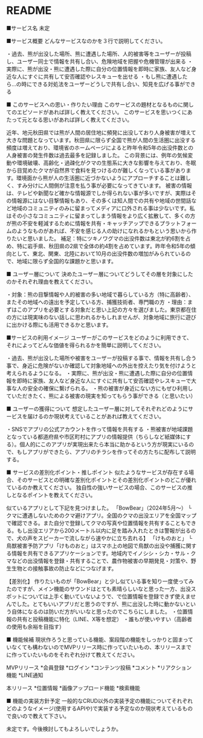 # README
■サービス名
未定

■サービス概要
どんなサービスなのかを３行で説明してください。

・過去、熊が出没した場所、熊に遭遇した場所、人的被害等をユーザーが投稿し、ユーザー同士で情報を共有し合い、危険地域を把握や危機管理が出来る
・実際に、熊が出没・熊に遭遇した際に自分の位置情報を即時に家族、友人など身近な人にすぐに共有して安否確認やレスキューを出せる
・もし熊に遭遇したら…の時にできる対処法をユーザーどうしで共有し合い、知見を広げる事ができる

■ このサービスへの思い・作りたい理由
このサービスの題材となるものに関してのエピソードがあれば詳しく教えてください。
このサービスを思いつくにあたって元となる思いがあれば詳しく教えてください。

近年、地元秋田県では熊が人間の居住地に頻発に出没しており人身被害が増えて大きな問題となっています。秋田県に限らず全国で熊が人間の生活圏に出没する頻度は増えており、環境省のホームページによると昨年令和5年の出没件数との人身被害の発生件数は過去最多を記録しました。
この背景には、例年の気候変動や環境破壊、高齢化・過疎化がクマの生態系に大きな影響を与えており、冬眠から目覚めたクマが自然界で食料を見つけるのが難しくなっている事があります。環境面から熊が人の生活圏に近づかないようにアプローチすることは難しく、すみ分けに人間側が注意を払う事が必要になってきています。
被害の情報は、テレビや新聞など確かな情報源でしか得られない事が多いですが、実際はその情報源にはない目撃情報もあり、その多くは知人間での共有や地域の世間話など地域のコミュニティのみに留まってメディアに口外される事は少ないです。私はその小さなコミュニティに留まってしまう情報をより広く拡散して、多くの方が熊の不安を軽減するために情報を共有・キャッチアップできるプラットフォームのようなものがあれば、不安を感じる人の助けになれるかもという思いから作りたいと思いました。
補足：特にツキノワグマの出没件数は東北が約6割を占め、特に岩手県、秋田県の2県で全体の約4割を占めています。昨年令和5年の傾向として、東北、関東、北陸において10月の出没件数の増加がみられているので、地域に限らず全国的な課題かと思います。

■ ユーザー層について
決めたユーザー層についてどうしてその層を対象にしたのかそれぞれ理由を教えてください。

・対象：熊の目撃情報や人的被害の多い地域で暮らしている方（特に高齢者）、またその地域への遠出を予定している方、捕獲技術者、専門職の方
・理由：まずはこのアプリを必要とする対象だと思い上記の方々を選びました。東京都在住の方には現実味のない話しに思われるかもしれませんが、対象地域に旅行に遊びに出かける際にも活用できるかと思います。

■サービスの利用イメージ
ユーザーがこのサービスをどのように利用できて、それによってどんな価値を得られるかを簡単に説明してください。

・過去、熊が出没した場所や被害をユーザーが投稿する事で、情報を共有し合う事で、身近に危険がないか確認して対象地域への外出を控えたり気を付けようと考えられるようになる。
・実際に、熊が出没・熊に遭遇した際に自分の位置情報を即時に家族、友人など身近な人にすぐに共有して安否確認やレスキューで大事な人の安全の確保に繋げられる。
・熊の被害が身近にない方にもぜひ利用していただきたく、熊による被害の現実を知ってもらう事ができる（と思いたい）

■ ユーザーの獲得について
想定したユーザー層に対してそれぞれどのようにサービスを届けるのか現状考えていることがあれば教えてください。

・SNSでアプリの公式アカウントを作って情報を共有する
・熊被害が地域課題となっている都道府県や市区町村にアプリの情報提供（ちらしなど紙媒体にする）。個人的にこのアプリが実現出来たら本当に助かるという方が現実にいるので、もしアプリができたら、アプリのチラシを作ってその方たちに配布して説明する。

■ サービスの差別化ポイント・推しポイント
似たようなサービスが存在する場合、そのサービスとの明確な差別化ポイントとその差別化ポイントのどこが優れているのか教えてください。
独自性の強いサービスの場合、このサービスの推しとなるポイントを教えてください。

似ているアプリとして下記を見つけました。
「BowBear」（2024年5月～）
└クマに遭遇しないためのクマ避けアプリ。全国のクマの出没エリアを全国マップで確認できる。また自分で登録してクマの写真や位置情報を共有することもできる。もし出没エリアから200メートル以内に足を踏み入れたときは警報が出るので、犬の声をスピーカーで流しながら速やかに立ち去れる】
「けものおと」
└鳥獣被害予防アプリ「けものおと」はスマホ上の地図で鳥獣の出没や捕獲に関する情報を共有できるアプリケーションです。地域内でイノシシ・シカ・サル・クマなどの出没情報を登録・共有することで、農作物被害の早期発見・対策や、野生生物との接触事故の防止などにつなげます。

【差別化】
作りたいものが「BowBear」と少し似ている事を知り一度使ってみたのですが、メイン機能のサウンドはとても素晴らしいなと思った一方、出没スポットについては上手く動いていないようで、で位置情報を登録できず使えませんでした。とてもいいアプリだと思うのですが、熊に出没した時に動かないという自体になるのは防いだ方がいいなと思ったのでこちらにしました。
・位置情報の共有と投稿機能に特化（LINE、X等を想定）
・誰もが使いやすい（高齢者の使用も余裕を目指す）

■ 機能候補
現状作ろうと思っている機能、案段階の機能をしっかりと固まっていなくても構わないのでMVPリリース時に作っていたいもの、本リリースまでに作っていたいものをそれぞれ分けて教えてください。

MVPリリース
*会員登録
*ログイン
*コンテンツ投稿
*コメント
*リアクション機能
*LINE通知

本リリース
*位置情報
*画像アップロード機能
*検索機能


■ 機能の実装方針予定
一般的なCRUD以外の実装予定の機能についてそれぞれどのようなイメージ(使用するAPIや)で実装する予定なのか現状考えているもので良いので教えて下さい。

未定です。今後検討してもよろしいでしょうか。

